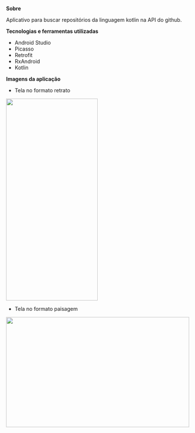 <strong>Sobre</strong>

Aplicativo para buscar repositórios da linguagem kotlin na API do github.

<strong>Tecnologias e ferramentas utilizadas</strong>

* Android Studio
* Picasso
* Retrofit
* RxAndroid
* Kotlin

<strong>Imagens da aplicação</strong>

* Tela no formato retrato
<img src="https://user-images.githubusercontent.com/37080995/103424784-26e5d300-4b8d-11eb-934d-f70e447a8510.jpg" width="250" height="550">

* Tela no formato paisagem
<img src="(https://user-images.githubusercontent.com/37080995/103424953-066a4880-4b8e-11eb-9e28-8addfe659003.jpg" width="500" height="300">
